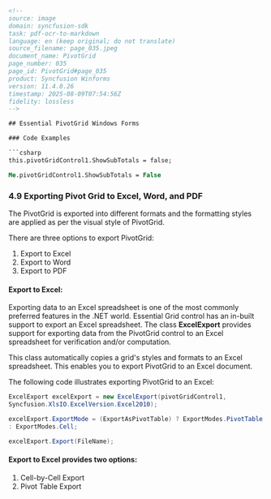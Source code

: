 ```html
<!--  
source: image
domain: syncfusion-sdk
task: pdf-ocr-to-markdown
language: en (keep original; do not translate)
source_filename: page_035.jpeg
document_name: PivotGrid
page_number: 035
page_id: PivotGrid#page_035
product: Syncfusion Winforms
version: 11.4.0.26
timestamp: 2025-08-09T07:54:56Z
fidelity: lossless
-->

## Essential PivotGrid Windows Forms

### Code Examples

```csharp
this.pivotGridControl1.ShowSubTotals = false;
```

```vb
Me.pivotGridControl1.ShowSubTotals = False
```

### 4.9 Exporting Pivot Grid to Excel, Word, and PDF

The PivotGrid is exported into different formats and the formatting styles are applied as per the visual style of PivotGrid.

There are three options to export PivotGrid:

1.  Export to Excel
2.  Export to Word
3.  Export to PDF

#### Export to Excel:

Exporting data to an Excel spreadsheet is one of the most commonly preferred features in the .NET world. Essential Grid control has an in-built support to export an Excel spreadsheet. The class **ExcelExport** provides support for exporting data from the PivotGrid control to an Excel spreadsheet for verification and/or computation.

This class automatically copies a grid's styles and formats to an Excel spreadsheet. This enables you to export PivotGrid to an Excel document.

The following code illustrates exporting PivotGrid to an Excel:

```csharp
ExcelExport excelExport = new ExcelExport(pivotGridControl1,
Syncfusion.XlsIO.ExcelVersion.Excel2010);

excelExport.ExportMode = (ExportAsPivotTable) ? ExportModes.PivotTable
: ExportModes.Cell;

excelExport.Export(FileName);
```

#### Export to Excel provides two options:

1.  Cell-by-Cell Export
2.  Pivot Table Export
```